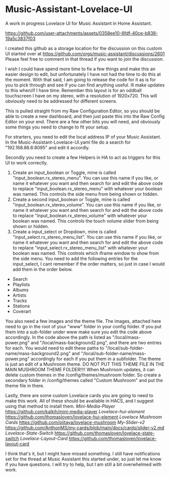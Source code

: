 # Music-Assistant-Lovelace-UI
A work in progress Lovelace UI for Music Assistant in Home Assistant. 


https://github.com/user-attachments/assets/0358ee10-6fdf-40ce-b838-19a5c3837f03


I created this github as a storage location for the discussion on this custom UI started over at https://github.com/orgs/music-assistant/discussions/2601
Please feel free to comment in that thread if you want to join the discussion. 

I wish I could have spend more time to fix a few things and make this an easier design to edit, but unfortunately I have not had the time to do this at the moment. With that said, I am going to release the code for it as is for you to pick through and see if you can find anything useful. Ill make updates to this when/if I have time. 
Remember this layout is for an oddball touchscreen I have on my stereo, with a resolution of 1920x720. This will obviously need to be addressed for different screens. 

This is pulled straight from my Raw Configuration Editor, so you should be able to create a new dashboard, and then just paste this into the Raw Config Editor on your end.  There are a few other bits you will need, and obviously some things you need to change to fit your setup. 

For strarters, you need to edit the local address IP of your Music Assistant. In the Music-Assistant-Lovelace-UI.yaml file do a search for "192.168.86.6:8095" and edit it accordly. 

Secondly you need to create a few Helpers in HA to act as triggers for this UI to work correctly. 

1. Create an input_boolean or Toggle, mine is called "input_boolean.rx_stereo_menu". You can use this name if you like, or name it whatever you want and then search for and edit the above code to replace "input_boolean.rx_stereo_menu" with whatever your boolean was named. 
This controls the side menu from being shown or hidden. 
2. Create a second input_boolean or Toggle, mine is called "input_boolean.rx_stereo_volume". You can use this name if you like, or name it whatever you want and then search for and edit the above code to replace "input_boolean.rx_stereo_volume" with whatever your boolean was named. This controls the touch volume slider from being shown or hidden. 
3. Create a input_select or Dropdown, mine is called "input_select.rx_stereo_menu_list". You can use this name if you like, or name it whatever you want and then search for and edit the above code to replace "input_select.rx_stereo_menu_list" with whatever your boolean was named. This controls which iframe window to show from the side menu. You need to add the following entries for the input_select, I cant remember if the order matters, so just in case I would add them in the order below. 

-   Search
-   Playlists
-   Albums
-   Artists
-   Tracks
-   Stations
-   Coverart

You also need a few images and the theme file. 
The images, attached here need to go in the root of your "www" folder in your config folder. If you put them into a sub-folder under www make sure you edit the code above accordingly. In the code above the path is listed as "/local/mass-power.png" and "/local/mass-background2.png", and there are two entries for each. You would need to edit these paths to "/local/sub-folder-name/mass-background2.png" and "/local/sub-folder-name/mass-power.png" accordingly for each if you put them in a subfolder. 
The theme is just an edit of a Mushroom theme. 
DO NOT PUT THIS THEME FILE IN THE MAIN MUSHROOM THEME FOLDER!!!! When Mushroom updates, it can delete custom themes in the /config/themes/mushroom folder. So create a secondary folder in /config/themes called "Custom Mushroom" and put the theme file in there. 

Lastly, there are some custom Lovelace cards you are going to need to make this work. 
All of these should be available in HACS, and I suggest using that method to install them. 
_Mini-Media-Player_  https://github.com/kalkih/mini-media-player
_Lovelace-hui-element_  https://github.com/thomasloven/lovelace-hui-element
_Lovelace Mushroom Cards_  https://github.com/piitaya/lovelace-mushroom
_My-Slider-v2_  https://github.com/AnthonMS/my-cards/blob/main/docs/cards/slider-v2.md
_Lovelace-State-Switch_  https://github.com/thomasloven/lovelace-state-switch
_Lovelace-Layout-Card_  https://github.com/thomasloven/lovelace-layout-card

I think that's it, but I might have missed something. I still have notifications set for the thread at Music Assistant this started under, so just let me know if you have questions. I will try to help, but I am still a bit overwhelmed with work. 

